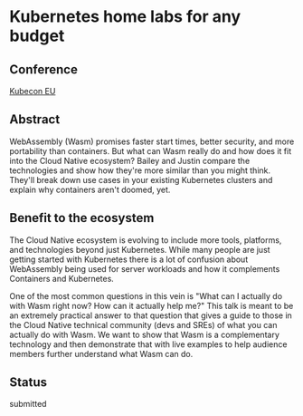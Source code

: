 # Kubernetes home labs for any budget

## Conference
[Kubecon EU](https://events.linuxfoundation.org/kubecon-cloudnativecon-europe/)

## Abstract
WebAssembly (Wasm) promises faster start times, better security, and more portability than containers.
But what can Wasm really do and how does it fit into the Cloud Native ecosystem?
Bailey and Justin compare the technologies and show how they're more similar than you might think.
They'll break down use cases in your existing Kubernetes clusters and explain why containers aren't doomed, yet.

## Benefit to the ecosystem
The Cloud Native ecosystem is evolving to include more tools, platforms, and technologies beyond just Kubernetes.
While many people are just getting started with Kubernetes there is a lot of confusion about WebAssembly being used for server workloads and how it complements Containers and Kubernetes.

One of the most common questions in this vein is "What can I actually do with Wasm right now? How can it actually help me?"
This talk is meant to be an extremely practical answer to that question that gives a guide to those in the Cloud Native technical community (devs and SREs) of what you can actually do with Wasm.
We want to show that Wasm is a complementary technology and then demonstrate that with live examples to help audience members further understand what Wasm can do.


## Status
submitted
